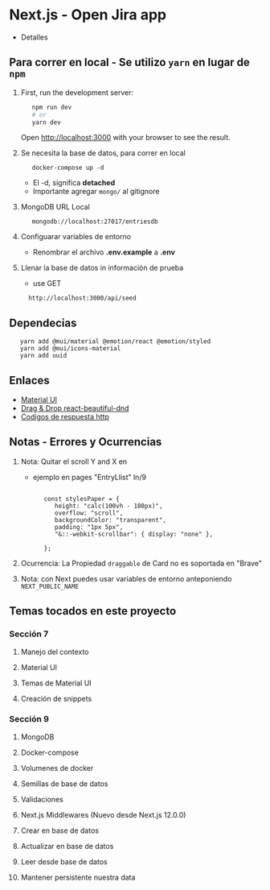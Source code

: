 # Next.js - Open Jira app

- Detalles

## Para correr en local - Se utilizo `yarn` en lugar de `npm`

1. First, run the development server:

      ```bash
         npm run dev
         # or
         yarn dev
      ```

   Open [http://localhost:3000](http://localhost:3000) with your browser to see the result.

2. Se necesita la base de datos, para correr en local

      ``` Docker
         docker-compose up -d
      ```

   - El -d, significa __detached__
   - Importante agregar `mongo/` al gitignore

3. MongoDB URL Local

   ``` URI
      mongodb://localhost:27017/entriesdb
   ```

4. Configuarar variables de entorno

   - Renombrar el archivo __.env.example__ a __.env__

5. Llenar la base de datos in información de prueba

   - use GET

   ```url
     http://localhost:3000/api/seed
   ```

## Dependecias

   ``` npm
      yarn add @mui/material @emotion/react @emotion/styled
      yarn add @mui/icons-material
      yarn add uuid
   ```

## Enlaces

- [Material UI](https://mui.com/)
- [Drag & Drop react-beautiful-dnd](https://www.npmjs.com/package/react-beautiful-dnd)
- [Codigos de respuesta http](https://developer.mozilla.org/es/docs/Web/HTTP/Status)

## Notas - Errores y Ocurrencias

   1. Nota: Quitar el scroll Y and X en
      - ejemplo en pages "EntryLlist" ln/9

         ```styles Paper

            const stylesPaper = {
               height: "calc(100vh - 180px)",
               overflow: "scroll",
               backgroundColor: "transparent",
               padding: "1px 5px",
               "&::-webkit-scrollbar": { display: "none" },
               
            };
         ```

   2. Ocurrencia: La Propiedad `draggable` de Card no es soportada en "Brave"

   3. Nota: con Next puedes usar variables de entorno anteponiendo `NEXT_PUBLIC_NAME`

## Temas tocados en este proyecto

### Sección 7

   1. Manejo del contexto

   2. Material UI

   3. Temas de Material UI

   4. Creación de snippets

### Sección 9

   1. MongoDB

   2. Docker-compose

   3. Volumenes de docker

   4. Semillas de base de datos

   5. Validaciones

   6. Next.js Middlewares (Nuevo desde Next.js 12.0.0)

   7. Crear en base de datos

   8. Actualizar en base de datos

   9. Leer desde base de datos

   10. Mantener persistente nuestra data
